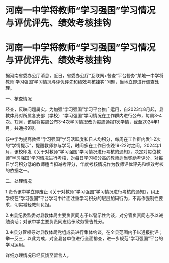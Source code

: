 # 河南一中学将教师“学习强国”学习情况与评优评先、绩效考核挂钩

# 河南一中学将教师“学习强国”学习情况与评优评先、绩效考核挂钩

据河南省委办公厅消息，近日，省委办公厅“互联网+督查”平台督办“某地一中学将教师‘学习强国’学习情况与评优评先和绩效考核挂钩”问题，当地立即进行调查处理。

一、核查情况

经查，反映问题属实。为加强“学习强国”学习平台推广运用，自2023年8月起，县教体局对所属各支部（学校）“学习强国”学习情况在工作群内进行公布，每周3-4次。12月，该局将每周公布3-4次学习情况改为每周通报1次学情，截至2024年1月，共通报9期。

该中学为提高教师“学习强国”学习活跃度和日人均积分，每周在工作群内发1-2次的“学情提示”，提醒教师参与学习，时间多在工作日夜晚19-22时之间。2024年1月，该校印发《关于对教师“学习强国”学习情况进行考核的通知》，决定对每位教师“学习强国”学习情况进行考核，对每日学习积分高的教师适当奖励考评分，对每日学习积分低的教师适当扣减考评分，年度考核情况作为教师评优评先和绩效考核的依据之一。

二、处理情况

1.责令该中学立即废止《关于对教师“学习强国”学习情况进行考核的通知》，纠正学校在“学习强国”平台学习中片面注重学习积分的层层加码行为，不再作强制性要求，切实减轻教师负担。

2.由县纪委监委对县教体局主要负责同志予以警示性约谈，对分管负责同志予以诫勉谈话；对该中学主要负责同志给予政务警告处分。

3.由县分管领导对县教体局党组成员进行集体约谈，在全县范围内予以通报批评；举一反三，以此为戒，对全县各单位进行全面排查，进一步规范“学习强国”平台的学习运用。

详细办理情况已经反馈至留言人。

